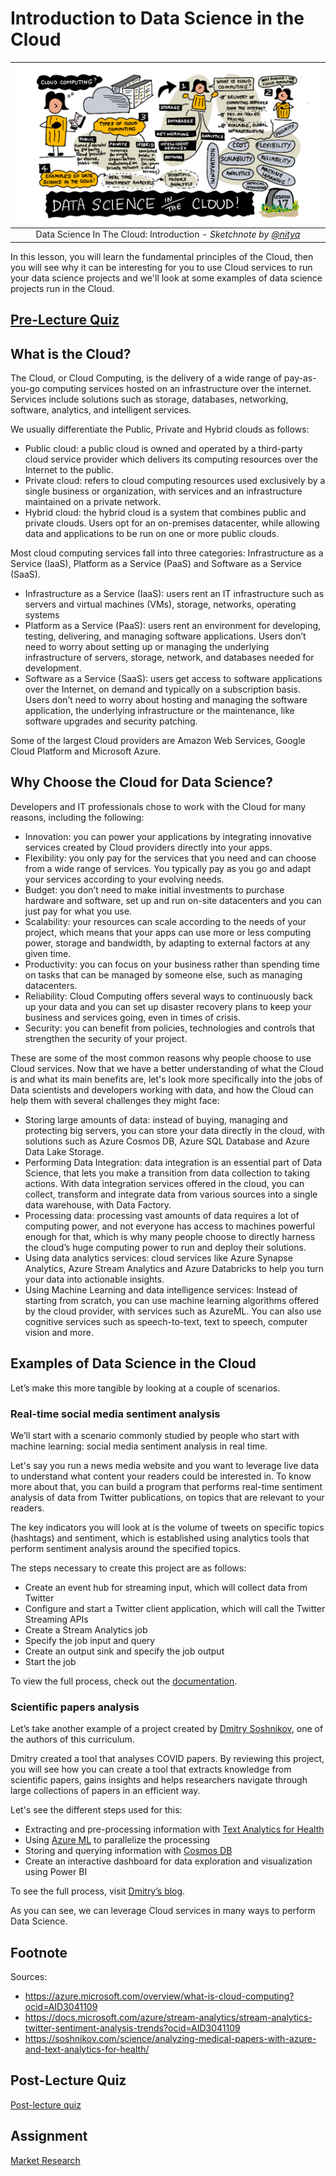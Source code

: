 # Introduction to Data Science in the Cloud

|![ Sketchnote by [(@sketchthedocs)](https://sketchthedocs.dev) ](../../sketchnotes/17-DataScience-Cloud.png)|
|:---:|
| Data Science In The Cloud: Introduction - _Sketchnote by [@nitya](https://twitter.com/nitya)_ |


In this lesson, you will learn the fundamental principles of the Cloud, then you will see why it can be interesting for you to use Cloud services to run your data science projects and we'll look at some examples of data science projects run in the Cloud. 


## [Pre-Lecture Quiz](https://purple-hill-04aebfb03.1.azurestaticapps.net/quiz/32)


## What is the Cloud?

The Cloud, or Cloud Computing, is the delivery of a wide range of pay-as-you-go computing services hosted on an infrastructure over the internet. Services include solutions such as storage, databases, networking, software, analytics, and intelligent services. 

We usually differentiate the Public, Private and Hybrid clouds as follows: 

* Public cloud: a public cloud is owned and operated by a third-party cloud service provider which delivers its computing resources over the Internet to the public. 
* Private cloud: refers to cloud computing resources used exclusively by a single business or organization, with services and an infrastructure maintained on a private network. 
* Hybrid cloud: the hybrid cloud is a system that combines public and private clouds. Users opt for an on-premises datacenter, while allowing data and applications to be run on one or more public clouds. 

Most cloud computing services fall into three categories: Infrastructure as a Service (IaaS), Platform as a Service (PaaS) and Software as a Service (SaaS).

* Infrastructure as a Service (IaaS): users rent an IT infrastructure such as servers and virtual machines (VMs), storage, networks, operating systems 
* Platform as a Service (PaaS): users rent an environment for developing, testing, delivering, and managing software applications. Users don’t need to worry about setting up or managing the underlying infrastructure of servers, storage, network, and databases needed for development. 
* Software as a Service (SaaS): users get access to software applications over the Internet, on demand and typically on a subscription basis. Users don’t need to worry about hosting and managing the software application, the underlying infrastructure or the maintenance, like software upgrades and security patching. 

Some of the largest Cloud providers are Amazon Web Services, Google Cloud Platform and Microsoft Azure.
## Why Choose the Cloud for Data Science? 

Developers and IT professionals chose to work with the Cloud for many reasons, including the following: 

* Innovation: you can power your applications by integrating innovative services created by Cloud providers directly into your apps.
* Flexibility: you only pay for the services that you need and can choose from a wide range of services. You typically pay as you go and adapt your services according to your evolving needs. 
* Budget: you don’t need to make initial investments to purchase hardware and software, set up and run on-site datacenters and you can just pay for what you use. 
* Scalability: your resources can scale according to the needs of your project, which means that your apps can use more or less computing power, storage and bandwidth, by adapting to external factors at any given time. 
* Productivity: you can focus on your business rather than spending time on tasks that can be managed by someone else, such as managing datacenters. 
* Reliability: Cloud Computing offers several ways to continuously back up your data and you can set up disaster recovery plans to keep your business and services going, even in times of crisis.
* Security: you can benefit from policies, technologies and controls that strengthen the security of your project. 

 These are some of the most common reasons why people choose to use Cloud services. Now that we have a better understanding of what the Cloud is and what its main benefits are, let's look more specifically into the jobs of Data scientists and developers working with data, and how the Cloud can help them with several challenges they might face: 

* Storing large amounts of data: instead of buying, managing and protecting big servers, you can store your data directly in the cloud, with solutions such as Azure Cosmos DB, Azure SQL Database and Azure Data Lake Storage.
* Performing Data Integration: data integration is an essential part of Data Science, that lets you make a transition from data collection to taking actions. With data integration services offered in the cloud, you can collect, transform and integrate data from various sources into a single data warehouse, with Data Factory. 
* Processing data: processing vast amounts of data requires a lot of computing power, and not everyone has access to machines powerful enough for that, which is why many people choose to directly harness the cloud’s huge computing power to run and deploy their solutions. 
* Using data analytics services: cloud services like Azure Synapse Analytics, Azure Stream Analytics and Azure Databricks to help you turn your data into actionable insights. 
* Using Machine Learning and data intelligence services: Instead of starting from scratch, you can use machine learning algorithms offered by the cloud provider, with services such as AzureML. You can also use cognitive services such as speech-to-text, text to speech, computer vision and more.

## Examples of Data Science in the Cloud 

Let’s make this more tangible by looking at a couple of scenarios. 
 
### Real-time social media sentiment analysis
We’ll start with a scenario commonly studied by people who start with machine learning: social media sentiment analysis in real time. 

Let's say you run a news media website and you want to leverage live data to understand what content your readers could be interested in. To know more about that, you can build a program that performs real-time sentiment analysis of data from Twitter publications, on topics that are relevant to your readers. 

The key indicators you will look at is the volume of tweets on specific topics (hashtags) and sentiment, which is established using analytics tools that perform sentiment analysis around the specified topics. 

The steps necessary to create this project are as follows: 

* Create an event hub for streaming input, which will collect data from Twitter 
* Configure and start a Twitter client application, which will call the Twitter Streaming APIs 
* Create a Stream Analytics job 
* Specify the job input and query 
* Create an output sink and specify the job output 
* Start the job 

To view the full process, check out the [documentation](https://docs.microsoft.com/azure/stream-analytics/stream-analytics-twitter-sentiment-analysis-trends?WT.mc_id=academic-40229-cxa&ocid=AID30411099).
### Scientific papers analysis
Let’s take another example of a project created by [Dmitry Soshnikov](http://soshnikov.com), one of the authors of this curriculum. 

Dmitry created a tool that analyses COVID papers. By reviewing this project, you will see how you can create a tool that extracts knowledge from scientific papers, gains insights and helps researchers navigate through large collections of papers in an efficient way.

Let's see the different steps used for this: 
* Extracting and pre-processing information with [Text Analytics for Health](https://docs.microsoft.com/azure/cognitive-services/text-analytics/how-tos/text-analytics-for-health?WT.mc_id=academic-40229-cxa&ocid=AID3041109)
* Using [Azure ML](https://azure.microsoft.com/services/machine-learning?WT.mc_id=academic-40229-cxa&ocid=AID3041109) to parallelize the processing
* Storing and querying information with [Cosmos DB](https://azure.microsoft.com/services/cosmos-db?WT.mc_id=academic-40229-cxa&ocid=AID3041109)
* Create an interactive dashboard for data exploration and visualization using Power BI

To see the full process, visit [Dmitry’s blog](https://soshnikov.com/science/analyzing-medical-papers-with-azure-and-text-analytics-for-health/). 
 
As you can see, we can leverage Cloud services in many ways to perform Data Science. 
## Footnote

Sources:
* https://azure.microsoft.com/overview/what-is-cloud-computing?ocid=AID3041109  
* https://docs.microsoft.com/azure/stream-analytics/stream-analytics-twitter-sentiment-analysis-trends?ocid=AID3041109  
* https://soshnikov.com/science/analyzing-medical-papers-with-azure-and-text-analytics-for-health/  

## Post-Lecture Quiz

[Post-lecture quiz](https://purple-hill-04aebfb03.1.azurestaticapps.net/quiz/33)

## Assignment

[Market Research](assignment.md)
